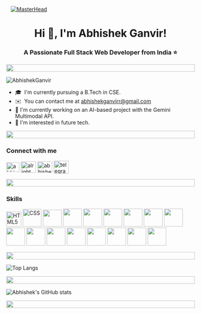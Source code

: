 
   [![MasterHead](https://user-images.githubusercontent.com/74038190/225813708-98b745f2-7d22-48cf-9150-083f1b00d6c9.gif)](https://ashlinleee.io)
<h1 align="center">Hi 👋, I'm Abhishek Ganvir!</h1>
<h3 align="center">A Passionate Full Stack Web Developer from India ⭐️</h3>
<div align="left">
    <div align="left">
  <img src="https://i.imgur.com/dBaSKWF.gif" height="20" width="100%">
</div>
  
<p align="left"> <img src="https://komarev.com/ghpvc/?username=AbhishekGanvir&label=Profile%20views&color=0e75b6&style=flat" alt="AbhishekGanvir" /> </p>



* 🎓  I'm currently pursuing a B.Tech in CSE.
* ✉️  You can contact me at [abhishekganvirr@gmail.com](mailto:abhishekganvirr@gmail.com)
* 🤖 I'm currently working on an AI-based project with the Gemini Multimodal API.
* 🚀 I'm interested in future tech.
 
 <div align="left">
  <img src="https://i.imgur.com/dBaSKWF.gif" height="20" width="100%">
</div>
<h3 align="left">Connect with me </h3>
<p align="left">
<a href="https://www.linkedin.com/in/abhishekganvir/" target="blank"><img align="center" src="https://raw.githubusercontent.com/rahuldkjain/github-profile-readme-generator/master/src/images/icons/Social/linked-in-alt.svg" alt="abhishek ganvir" height="26" width="35" /></a>
<a href="https://instagram.com/aintyourtamatar" target="blank"><img align="center" src="https://raw.githubusercontent.com/rahuldkjain/github-profile-readme-generator/master/src/images/icons/Social/instagram.svg" alt="alright.abhi" height="30" width="40" /></a>
<a href="https://discord.com/users/1240908554534260872" target="blank"><img align="center" src="https://www.svgrepo.com/show/353655/discord-icon.svg" alt="abhishekganvir" height="30" width="40" /></a>
<a href="https://telegram.me/AbhiGanvir" target="blank"><img align="center" src="https://www.svgrepo.com/show/452115/telegram.svg" alt="telegram" height="35" width="40" /></a>
</p>

 <div align="left">
  <img src="https://i.imgur.com/dBaSKWF.gif" height="20" width="100%">
</div>

### Skills
<p align="left">
<img src="https://raw.githubusercontent.com/danielcranney/readme-generator/main/public/icons/skills/html5-colored.svg" width="40" height="40" alt="HTML5" />
  <img src="https://img.icons8.com/?size=96&id=21278&format=png" width="50" height="47" alt="CSS" />
  <img src="https://img.icons8.com/?size=128&id=ZMc42tPbG32H&format=png" width="50" height="45"  />
   <img src="https://img.icons8.com/?size=96&id=CIAZz2CYc6Kc&format=png" width="50" height="48"  />
   <img src="https://img.icons8.com/?size=96&id=dJjTWMogzFzg&format=png" width="50" height="48"  />
   <img src="https://img.icons8.com/?size=128&id=Nkym0Ujb8VGI&format=png" width="50" height="48"  />
   <img src="https://img.icons8.com/?size=160&id=HKNzD81eiiSc&format=png" width="50" height="48"  />
   <img src="https://img.icons8.com/?size=128&id=2ZOaTclOqD4q&format=png" width="50" height="48"  />
   <img src="https://img.icons8.com/?size=96&id=hsPbhkOH4FMe&format=png" width="50" height="48"  />
   <img src="https://img.icons8.com/?size=128&id=lVitPDXqQKP8&format=png" width="50" height="48"  />
   <img src="https://img.icons8.com/?size=160&id=tBBf3P8HL0vR&format=png" width="50" height="48"  />
   <img src="https://img.icons8.com/?size=160&id=Pv4IGT0TSpt8&format=png" width="50" height="48"  />
   <img src="https://img.icons8.com/?size=96&id=rHpveptSuwDz&format=png" width="50" height="48"  />
   <img src="https://img.icons8.com/?size=160&id=9AHxUOg7E9q2&format=png" width="50" height="48"  />
   <img src="https://img.icons8.com/?size=96&id=8verEw3iUvx0&format=png" width="50" height="48"  />
   <img src="https://img.icons8.com/?size=128&id=52539&format=png" width="50" height="48"  />
   <img src="https://img.icons8.com/?size=96&id=9nLaR5KFGjN0&format=png" width="50" height="48"  />
</p> 
<div align="left">
    <div align="left">
  <img src="https://i.imgur.com/dBaSKWF.gif" height="20" width="100%">
</div>
  

![Top Langs](https://github-readme-stats.vercel.app/api/top-langs/?username=abhishekganvir&layout=donut-vertical&show_icons=true&theme=radical)
<div align="left">
    <div align="left">
  <img src="https://i.imgur.com/dBaSKWF.gif" height="20" width="100%">
</div>
  
![Abhishek's GitHub stats](https://github-readme-stats.vercel.app/api?username=abhishekganvir&show_icons=true&theme=radical)
<div align="left">
    <div align="left">
  <img src="https://i.imgur.com/dBaSKWF.gif" height="20" width="100%">
</div>

